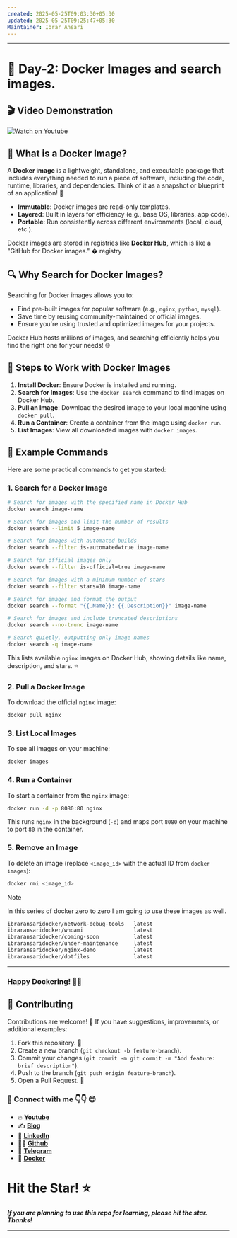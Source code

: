 ```yaml
---
created: 2025-05-25T09:03:30+05:30
updated: 2025-05-25T09:25:47+05:30
Maintainer: Ibrar Ansari
---
```


---
# 🚀 Day-2: Docker Images and search images.

## 🎬 Video Demonstration
[![Watch on Youtube](https://i.ytimg.com/vi/KmS6ylg3HAQ/maxresdefault.jpg)](https://youtu.be/KmS6ylg3HAQ)

## 🐳 What is a Docker Image?

A **Docker image** is a lightweight, standalone, and executable package that includes everything needed to run a piece of software, including the code, runtime, libraries, and dependencies. Think of it as a snapshot or blueprint of an application! 📸

- **Immutable**: Docker images are read-only templates.
- **Layered**: Built in layers for efficiency (e.g., base OS, libraries, app code).
- **Portable**: Run consistently across different environments (local, cloud, etc.).

Docker images are stored in registries like **Docker Hub**, which is like a "GitHub for Docker images." � registry

## 🔍 Why Search for Docker Images?

Searching for Docker images allows you to:
- Find pre-built images for popular software (e.g., `nginx`, `python`, `mysql`).
- Save time by reusing community-maintained or official images.
- Ensure you're using trusted and optimized images for your projects.

Docker Hub hosts millions of images, and searching efficiently helps you find the right one for your needs! 🌐

## 🚀 Steps to Work with Docker Images

1. **Install Docker**: Ensure Docker is installed and running.
2. **Search for Images**: Use the `docker search` command to find images on Docker Hub.
3. **Pull an Image**: Download the desired image to your local machine using `docker pull`.
4. **Run a Container**: Create a container from the image using `docker run`.
5. **List Images**: View all downloaded images with `docker images`.

## 📝 Example Commands

Here are some practical commands to get you started:

### 1. Search for a Docker Image

```bash
# Search for images with the specified name in Docker Hub
docker search image-name

# Search for images and limit the number of results
docker search --limit 5 image-name

# Search for images with automated builds
docker search --filter is-automated=true image-name

# Search for official images only
docker search --filter is-official=true image-name

# Search for images with a minimum number of stars
docker search --filter stars=10 image-name

# Search for images and format the output
docker search --format "{{.Name}}: {{.Description}}" image-name

# Search for images and include truncated descriptions
docker search --no-trunc image-name

# Search quietly, outputting only image names
docker search -q image-name
```
This lists available `nginx` images on Docker Hub, showing details like name, description, and stars. ⭐

### 2. Pull a Docker Image
To download the official `nginx` image:
```bash
docker pull nginx
```

### 3. List Local Images
To see all images on your machine:
```bash
docker images
```

### 4. Run a Container
To start a container from the `nginx` image:
```bash
docker run -d -p 8080:80 nginx
```
This runs `nginx` in the background (`-d`) and maps port `8080` on your machine to port `80` in the container.

### 5. Remove an Image
To delete an image (replace `<image_id>` with the actual ID from `docker images`):
```bash
docker rmi <image_id>
```
> [!NOTE]
> In this series of docker zero to zero I am going to use these images as well.

```bash
ibraransaridocker/network-debug-tools   latest    
ibraransaridocker/whoami                latest    
ibraransaridocker/coming-soon           latest    
ibraransaridocker/under-maintenance     latest    
ibraransaridocker/nginx-demo            latest    
ibraransaridocker/dotfiles              latest   
```
---

### Happy Dockering! 🐳✨

## 🤝 Contributing

Contributions are welcome! 🙌 If you have suggestions, improvements, or additional examples:
1. Fork this repository. 🍴
2. Create a new branch (`git checkout -b feature-branch`).
3. Commit your changes (`git commit -m git commit -m "Add feature: brief description"`).
4. Push to the branch (`git push origin feature-branch`).
5. Open a Pull Request. 🚀


### 💼 Connect with me 👇👇 😊

- 🔥 [**Youtube**](https://www.youtube.com/@DevOpsinAction?sub_confirmation=1)
- ✍ [**Blog**](https://ibraransari.blogspot.com/)
- 💼 [**LinkedIn**](https://www.linkedin.com/in/ansariibrar/)
- 👨‍💻 [**Github**](https://github.com/meibraransari?tab=repositories)
- 💬 [**Telegram**](https://t.me/DevOpsinActionTelegram)
- 🐳 [**Docker**](https://hub.docker.com/u/ibraransaridocker)

# Hit the Star! ⭐
***If you are planning to use this repo for learning, please hit the star. Thanks!***
****